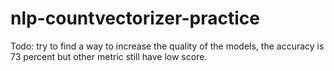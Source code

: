 # nlp-countvectorizer-practice


Todo: try to find a way to increase the quality of the models, the accuracy is 73 percent but other metric still have low score.
